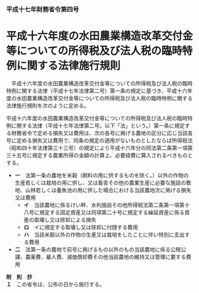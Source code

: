 ### 平成十七年財務省令第四号  
# 平成十六年度の水田農業構造改革交付金等についての所得税及び法人税の臨時特例に関する法律施行規則  
　平成十六年度の水田農業構造改革交付金等についての所得税及び法人税の臨時特例に関する法律（平成十七年法律第二号）第一条の規定に基づき、平成十六年度の水田農業構造改革交付金等についての所得税及び法人税の臨時特例に関する法律施行規則を次のように定める。  
  
平成十六年度の水田農業構造改革交付金等についての所得税及び法人税の臨時特例に関する法律（平成十七年法律第二号。以下「法」という。）第一条に規定する財務省令で定める損失又は費用は、次の各号に掲げる農地の区分に応じ当該各号に定める損失又は費用で、同条の規定の適用がないものとしたならば所得税法（昭和四十年法律第三十三号）の規定により平成十六年分の同法第二条第一項第三十五号に規定する農業所得の金額の計算上、必要経費に算入されるべきものとする。  
* **一**　法第一条の農地を米穀（飼料の用に供するものを除く。）以外の作物の生産若しくは栽培の用に供し、又は畜舎その他の農業生産に必要な施設の敷地、山林若しくは養魚池の用に供した場合における当該農地次に掲げる損失又は費用  
	* **イ**　当該農地に係るけい畔、水利施設その他所得税法第二条第一項第十八号に規定する固定資産又は同項第二十号に規定する繰延資産に係る資産の取壊し又は除却による損失  
	* **ロ**　イに規定する取壊し又は除却に付随する費用  
	* **ハ**　当該米穀以外の作物の生産又は栽培をしたことに伴い特別に支出する費用  
* **二**　法第一条の農地で前号に掲げるもの以外のもの当該農地に係る公租公課、農薬費、雇人費、減価償却費その他当該農地の維持又は管理に要する費用  
  
**附　則　抄**  
**１**　この省令は、公布の日から施行する。  
  
